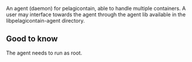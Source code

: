 An agent (daemon) for pelagicontain, able to handle multiple containers. A user
may interface towards the agent through the agent lib available in the
libpelagicontain-agent directory.

Good to know
------------
The agent needs to run as root.
